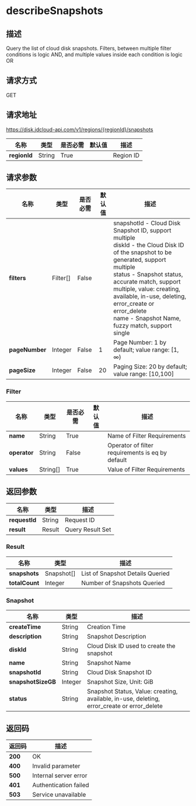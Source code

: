 # describeSnapshots


## 描述
Query the list of cloud disk snapshots. Filters, between multiple filter conditions is logic AND, and multiple values ​​inside each condition is logic OR

## 请求方式
GET

## 请求地址
https://disk.jdcloud-api.com/v1/regions/{regionId}/snapshots

|名称|类型|是否必需|默认值|描述|
|---|---|---|---|---|
|**regionId**|String|True| |Region ID|

## 请求参数
|名称|类型|是否必需|默认值|描述|
|---|---|---|---|---|
|**filters**|Filter[]|False| |snapshotId - Cloud Disk Snapshot ID, support multiple<br>diskId - the Cloud Disk ID of the snapshot to be generated, support multiple<br>status - Snapshot status, accurate match, support multiple, value: creating, available, in-use, deleting, error_create or error_delete<br>name - Snapshot Name, fuzzy match, support single<br>|
|**pageNumber**|Integer|False|1|Page Number: 1 by default; value range: [1, ∞)|
|**pageSize**|Integer|False|20|Paging Size: 20 by default; value range: [10,100]|

### Filter
|名称|类型|是否必需|默认值|描述|
|---|---|---|---|---|
|**name**|String|True| |Name of Filter Requirements|
|**operator**|String|False| |Operator of filter requirements is eq by default|
|**values**|String[]|True| |Value of Filter Requirements|

## 返回参数
|名称|类型|描述|
|---|---|---|
|**requestId**|String|Request ID|
|**result**|Result|Query Result Set|

### Result
|名称|类型|描述|
|---|---|---|
|**snapshots**|Snapshot[]|List of Snapshot Details Queried|
|**totalCount**|Integer|Number of Snapshots Queried|
### Snapshot
|名称|类型|描述|
|---|---|---|
|**createTime**|String|Creation Time|
|**description**|String|Snapshot Description|
|**diskId**|String|Cloud Disk ID used to create the snapshot|
|**name**|String|Snapshot Name|
|**snapshotId**|String|Cloud Disk Snapshot ID|
|**snapshotSizeGB**|Integer|Snapshot Size, Unit: GiB|
|**status**|String|Snapshot Status, Value: creating, available, in-use, deleting, error_create or error_delete|

## 返回码
|返回码|描述|
|---|---|
|**200**|OK|
|**400**|Invalid parameter|
|**500**|Internal server error|
|**401**|Authentication failed|
|**503**|Service unavailable|

